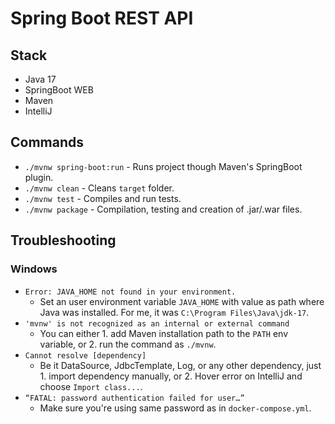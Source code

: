 # Spring Boot REST API

## Stack
- Java 17
- SpringBoot WEB
- Maven
- IntelliJ

## Commands
- `./mvnw spring-boot:run` - Runs project though Maven's SpringBoot plugin.
- `./mvnw clean` - Cleans `target` folder.
- `./mvnw test` - Compiles and run tests.
- `./mvnw package` - Compilation, testing and creation of .jar/.war files.

## Troubleshooting
### Windows
- `Error: JAVA_HOME not found in your environment.`
  - Set an user environment variable `JAVA_HOME` with value as path where Java was installed. For me, it was `C:\Program Files\Java\jdk-17`.
- `'mvnw' is not recognized as an internal or external command`
  - You can either 1. add Maven installation path to the `PATH` env variable, or 2. run the command as `./mvnw`.
- `Cannot resolve [dependency]`
  - Be it DataSource, JdbcTemplate, Log, or any other dependency, just 1. import dependency manually, or 2. Hover error on IntelliJ and choose `Import class...`.
- `“FATAL: password authentication failed for user…”`
  - Make sure you're using same password as in `docker-compose.yml`.